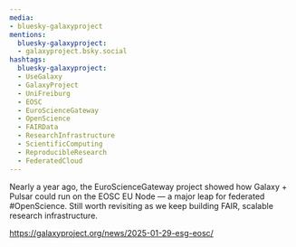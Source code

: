 ```yaml
---
media:
- bluesky-galaxyproject
mentions:
  bluesky-galaxyproject:
  - galaxyproject.bsky.social
hashtags:
  bluesky-galaxyproject:
  - UseGalaxy
  - GalaxyProject
  - UniFreiburg
  - EOSC
  - EuroScienceGateway
  - OpenScience
  - FAIRData
  - ResearchInfrastructure
  - ScientificComputing
  - ReproducibleResearch
  - FederatedCloud
---
```

Nearly a year ago, the EuroScienceGateway project showed how Galaxy + Pulsar could run on the EOSC EU Node — a major leap for federated #OpenScience. Still worth revisiting as we keep building FAIR, scalable research infrastructure.

https://galaxyproject.org/news/2025-01-29-esg-eosc/
